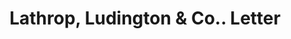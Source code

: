 ---
doi: 10.7916/D85F03WZ
date_other: '1857'
date_other_textual: '1857'
form: correspondence
genre:
- Letters (correspondence)
name:
- Lathrop, Ludington & Co.
object_in_context_url: https://biggert.cul.columbia.edu/items/view/ave_biggert_01049
subject_hierarchical_geographic:
- New York, New York, United States
subject_name:
- Lathrop, Ludington & Co.
title: Lathrop, Ludington & Co.. Letter
sort_title: Lathrop, Ludington & Co.. Letter
call_number: ave_biggert_01049
coordinates:
- 40.71277777777778,-74.00583333333333
pid: ave_biggert_01049
identifiers: ave_biggert_01049
thumbnail: https://derivativo-1.library.columbia.edu/iiif/2/ldpd:344319/full/!256,256/0/native.jpg
permalink: /biggert/ave_biggert_01049/
layout: iiif-image-page
---